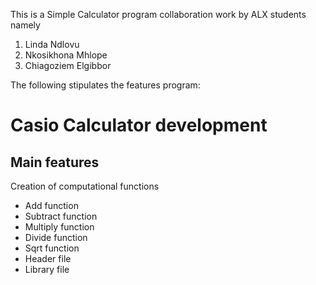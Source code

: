 This is a  Simple Calculator program collaboration work by ALX students namely 
1. Linda Ndlovu
2. Nkosikhona Mhlope
3. Chiagoziem Elgibbor

The following stipulates the features program:

# Casio Calculator development
## Main features
Creation of computational functions
* Add function
* Subtract function
* Multiply function
* Divide function
* Sqrt function
* Header file
* Library file

